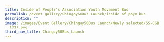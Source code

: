 ```yaml
---
title: Inside of People’s Association Youth Movement Bus
permalink: /event-gallery/Chingay50Bus-Launch/inside-of-paym-bus
description: ""
image: /images/Event Gallery/Chingay50Bus Launch/Newly selected/SS-CGB (103 of
  132).png
third_nav_title: Chingay50Bus Launch
---
```

